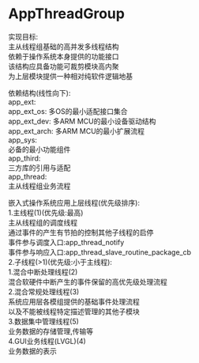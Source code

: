 # AppThreadGroup  

实现目标:  
    主从线程组基础的高并发多线程结构  
    依赖于操作系统本身提供的功能接口  
    该结构应具备功能可裁剪模块高内聚  
    为上层模块提供一种相对纯软件逻辑地基  
  
依赖结构(线性向下):  
    app_ext:  
    app_ext_os:     多OS的最小适配接口集合  
    app_ext_dev:    多ARM MCU的最小设备驱动结构  
    app_ext_arch:   多ARM MCU的最小扩展流程  
    app_sys:  
    必备的最小功能组件  
    app_third:  
    三方库的引用与适配  
    app_thread:  
    主从线程组业务流程  
  
嵌入式操作系统应用上层线程(优先级排序):  
    1.主线程(1)(优先级:最高)  
      主从线程组的调度线程  
      通过事件的产生有节拍的控制其他子线程的启停  
      事件参与调度入口:app_thread_notify  
      事件参与响应入口:app_thread_slave_routine_package_cb  
    2.子线程(>1)(优先级:小于主线程):  
        1.混合中断处理线程(2)  
          混合软硬件中断产生的事件保留的高优先级处理流程  
        2.混合常规处理线程(3)  
          系统应用层各模组提供的基础事件处理流程  
          以及不能被线程特定描述管理的其他子模块  
        3.数据集中管理线程(5)  
          业务数据的存储管理,传输等  
        4.GUI业务线程(LVGL)(4)  
          业务数据的表示  
  

